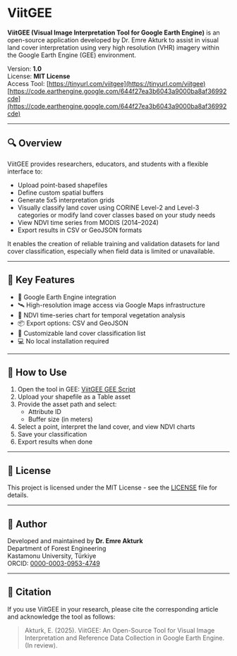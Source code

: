 # ViitGEE

**ViitGEE (Visual Image Interpretation Tool for Google Earth Engine)** is an open-source application developed by Dr. Emre Akturk to assist in visual land cover interpretation using very high resolution (VHR) imagery within the Google Earth Engine (GEE) environment.

Version: **1.0**  
License: **MIT License**  
Access Tool: [https://tinyurl.com/viitgee](https://tinyurl.com/viitgee)
             [https://code.earthengine.google.com/644f27ea3b6043a9000ba8af36992cde](https://code.earthengine.google.com/644f27ea3b6043a9000ba8af36992cde)

---

## 🔍 Overview

ViitGEE provides researchers, educators, and students with a flexible interface to:
- Upload point-based shapefiles
- Define custom spatial buffers
- Generate 5x5 interpretation grids
- Visually classify land cover using CORINE Level-2 and Level-3 categories or modify land cover classes based on your study needs
- View NDVI time series from MODIS (2014–2024)
- Export results in CSV or GeoJSON formats

It enables the creation of reliable training and validation datasets for land cover classification, especially when field data is limited or unavailable.

---

## 🚀 Key Features

- 🔗 Google Earth Engine integration  
- 🛰️ High-resolution image access via Google Maps infrastructure  
- 🌱 NDVI time-series chart for temporal vegetation analysis  
- 📦 Export options: CSV and GeoJSON  
- 🔧 Customizable land cover classification list  
- 💻 No local installation required

---

## 📁 How to Use

1. Open the tool in GEE: [ViitGEE GEE Script](https://code.earthengine.google.com/0c3727d519c490ceb1a0a30421abb40f)
2. Upload your shapefile as a Table asset
3. Provide the asset path and select:
   - Attribute ID
   - Buffer size (in meters)
4. Select a point, interpret the land cover, and view NDVI charts
5. Save your classification
6. Export results when done

---

## 📄 License

This project is licensed under the MIT License - see the [LICENSE](LICENSE.txt) file for details.

---

## 👤 Author

Developed and maintained by **Dr. Emre Akturk**  
Department of Forest Engineering  
Kastamonu University, Türkiye  
ORCID: [0000-0003-0953-4749](https://orcid.org/0000-0003-0953-4749)

---

## 📣 Citation

If you use ViitGEE in your research, please cite the corresponding article and acknowledge the tool as follows:

> Akturk, E. (2025). ViitGEE: An Open-Source Tool for Visual Image Interpretation and Reference Data Collection in Google Earth Engine. (In review).

